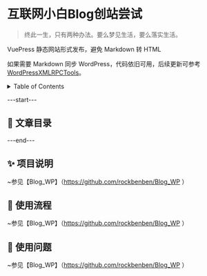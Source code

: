 # 互联网小白Blog创站尝试

> 终此一生，只有两种办法。要么梦见生活，要么落实生活。

VuePress 静态网站形式发布，避免 Markdown 转 HTML 

如果需要 Markdown 同步 WordPress，代码依旧可用，后续更新可参考 [WordPressXMLRPCTools](https://github.com/zhaoolee/WordPressXMLRPCTools)。

<!-- TABLE OF CONTENTS 有序为<ol>，无序为<ul> -->
<details>
  <summary>Table of Contents</summary>
  <ul>
    <li><a href="#-文章目录">📜 文章目录</a></li>
    <li><a href="#-项目说明">✨ 项目说明</a></li>
    <li><a href="#-使用流程">🍥 使用流程</a></li>
    <li><a href="#-使用问题">🤔 使用问题</a></li>
  </ul>
</details>

---start---



## 📜 文章目录


---end---

## ✨ 项目说明
~参见【Blog_WP】（https://github.com/rockbenben/Blog_WP ）


## 🍥 使用流程
 ~参见【Blog_WP】（https://github.com/rockbenben/Blog_WP ）


## 🤔 使用问题
~参见【Blog_WP】（https://github.com/rockbenben/Blog_WP ）



